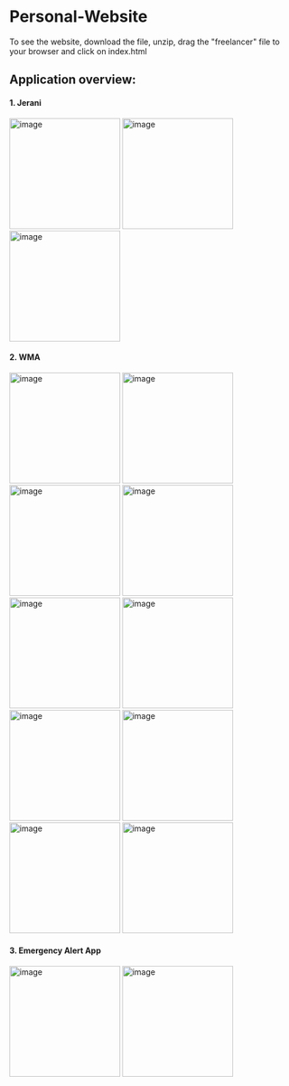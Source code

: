 # Personal-Website
To see the website, download the file, unzip, drag the "freelancer" file to your browser and click on index.html


## Application overview:

#### 1. Jerani
<img width="196" alt="image" src="https://user-images.githubusercontent.com/79404633/151953907-4ebcd07e-4650-42cc-a43e-2883209b280e.jpeg"> <img width="196" alt="image" src="https://user-images.githubusercontent.com/79404633/151951320-18b5e4bb-7ef5-47a6-9550-b66361056b76.jpeg"> <img width="196" alt="image" src="https://user-images.githubusercontent.com/79404633/151951329-d2cff207-a524-4ca9-b57d-bf29cb4c06eb.jpeg">

#### 2. WMA
<img width="196" alt="image" src="https://user-images.githubusercontent.com/79404633/151955515-06c5d347-ffa1-41a4-8f41-bbf986f05626.png"> <img width="196" alt="image" src="https://user-images.githubusercontent.com/79404633/151955530-2dfbdbfe-0136-42f9-b4f0-cd3372fc4cf2.png"> <img width="196" alt="image" src="https://user-images.githubusercontent.com/79404633/151955563-92045182-73da-4ea8-a3ef-2ccbc1918a58.png"> <img width="196" alt="image" src="https://user-images.githubusercontent.com/79404633/151955583-80225a03-36ca-4475-8c8e-b283bf9f0871.png"> <img width="196" alt="image" src="https://user-images.githubusercontent.com/79404633/151955696-2e002568-c602-493b-a55a-0200c7ea5f04.png">
<img width="196" alt="image" src="https://user-images.githubusercontent.com/79404633/151955710-51bf4060-bcc8-4e21-9be1-e013ab1ef55d.png"> <img width="196" alt="image" src="https://user-images.githubusercontent.com/79404633/151955720-4ec7a987-b5b6-4015-b591-0c6d687514a7.png"> <img width="196" alt="image" src="https://user-images.githubusercontent.com/79404633/151955731-23bc7b41-5f7d-4b0a-ba96-285222c62cbe.png"> <img width="196" alt="image" src="https://user-images.githubusercontent.com/79404633/151955742-0ef83a9b-23ca-45d7-b3b6-ee39f649db00.png"> <img width="196" alt="image" src="https://user-images.githubusercontent.com/79404633/151955760-5a0228d5-607d-434d-995a-621409e6559f.png">


#### 3. Emergency Alert App
<img width="196" alt="image" src="https://user-images.githubusercontent.com/79404633/151953645-d91b85f0-7d62-415a-93a4-8870081f94f1.png"> <img width="196" alt="image" src="https://user-images.githubusercontent.com/79404633/151954312-1e060eee-f179-45e8-8250-f529e279c38a.png">
